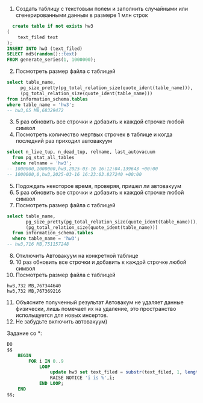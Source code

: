 1. Создать таблицу с текстовым полем и заполнить случайными или сгенерированными данным в размере 1 млн строк
  
```sql
  create table if not exists hw3
(
    text_filed text
);
INSERT INTO hw3 (text_filed)
SELECT md5(random()::text)
FROM generate_series(1, 1000000);
```

2. Посмотреть размер файла с таблицей
```sql 
select table_name,
     pg_size_pretty(pg_total_relation_size(quote_ident(table_name))),
     (pg_total_relation_size(quote_ident(table_name)))
from information_schema.tables
where table_name = 'hw3';
-- hw3,65 MB,68329472
```
3. 5 раз обновить все строчки и добавить к каждой строчке любой символ
4. Посмотреть количество мертвых строчек в таблице и когда последний раз приходил автовакуум
```sql
select n_live_tup, n_dead_tup, relname, last_autovacuum
  from pg_stat_all_tables
  where relname = 'hw3';
-- 1000000,1000000,hw3,2025-03-16 16:12:04.139643 +00:00
-- 1000000,0,hw3,2025-03-16 16:23:03.827240 +00:00
```
5. Подождать некоторое время, проверяя, пришел ли автовакуум
6. 5 раз обновить все строчки и добавить к каждой строчке любой символ
7. Посмотреть размер файла с таблицей
```sql
select table_name,
       pg_size_pretty(pg_total_relation_size(quote_ident(table_name))),
       (pg_total_relation_size(quote_ident(table_name)))
  from information_schema.tables
  where table_name = 'hw3';
-- hw3,716 MB,751157248
```
8. Отключить Автовакуум на конкретной таблице
9. 10 раз обновить все строчки и добавить к каждой строчке любой символ
10. Посмотреть размер файла с таблицей
``` 
hw3,732 MB,767344640
hw3,732 MB,767369216
```
11. Объясните полученный результат
Автовакум не удаляет данные физически, лишь помечает их на удаление, это пространство испольщуется для новых инсертов.
12. Не забудьте включить автовакуум)

Задание со *:
```sql
DO
$$
    BEGIN
        FOR i IN 0..9
            LOOP
                update hw3 set text_filed = substr(text_filed, 1, length(text_filed) - 1) || i::text;
                RAISE NOTICE 'i is %',i;
            END LOOP;
    END
$$;
```
